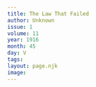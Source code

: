 ```yaml
---
title: The Law That Failed
author: Unknown
issue: 1
volume: 11
year: 1916
month: 45
day: V
tags:
layout: page.njk
image:
---
```


